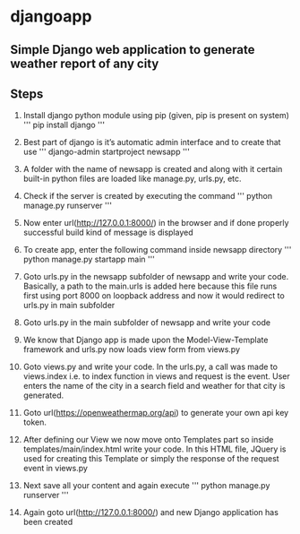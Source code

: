 # djangoapp

## Simple Django web application to generate weather report of any city

## Steps
1. Install django python module using pip (given, pip is present on system)
'''
pip install django
'''
2. Best part of django is it’s automatic admin interface and to create that use
'''
django-admin startproject newsapp
'''
3. A folder with the name of newsapp is created and along with it certain built-in python files are loaded like manage.py, urls.py, etc.
4. Check if the server is created by executing the command
'''
python manage.py runserver
'''
5. Now enter url(http://127.0.0.1:8000/) in the browser and if done properly successful build kind of message is displayed
6. To create app, enter the following command inside newsapp directory
'''
python manage.py startapp main
'''
7. Goto urls.py in the newsapp subfolder of newsapp and write your code. Basically, a path to the main.urls is added here because this file runs first using port 8000 on loopback address and now it would redirect to urls.py in main subfolder 

8. Goto urls.py in the main subfolder of newsapp and write your code
9. We know that Django app is made upon the Model-View-Template framework and urls.py now loads view form from views.py 
10. Goto views.py and write your code. In the urls.py,  a call was made to views.index i.e. to index function in views and request is the event. User enters the name of the city in a search field and weather for that city is generated.

11. Goto url(https://openweathermap.org/api) to generate your own api key token.
12. After defining our View we now move onto Templates part so inside templates/main/index.html write your code. In this HTML file, JQuery is used for creating this Template or simply the response of the request event in views.py

13. Next save all your content and again execute 
'''
python manage.py runserver
'''
14. Again goto url(http://127.0.0.1:8000/) and new Django application has been created
